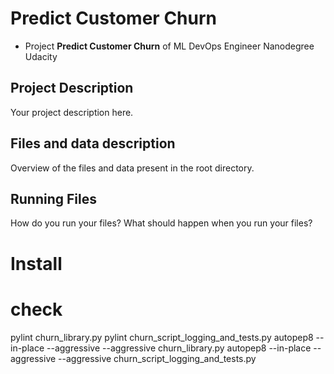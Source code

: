 # Predict Customer Churn

- Project **Predict Customer Churn** of ML DevOps Engineer Nanodegree Udacity

## Project Description
Your project description here.

## Files and data description
Overview of the files and data present in the root directory. 

## Running Files
How do you run your files? What should happen when you run your files?


# Install
 

# check
pylint churn_library.py
pylint churn_script_logging_and_tests.py
autopep8 --in-place --aggressive --aggressive churn_library.py
autopep8 --in-place --aggressive --aggressive churn_script_logging_and_tests.py